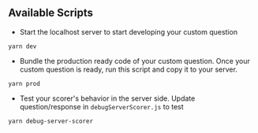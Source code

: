 ## Available Scripts
* Start the localhost server to start developing your custom question
```
yarn dev
```
* Bundle the production ready code of your custom question. 
Once your custom question is ready, run this script and copy it to your server.
```
yarn prod
```
* Test your scorer's behavior in the server side. Update question/response in `debugServerScorer.js` to test
```
yarn debug-server-scorer
```
